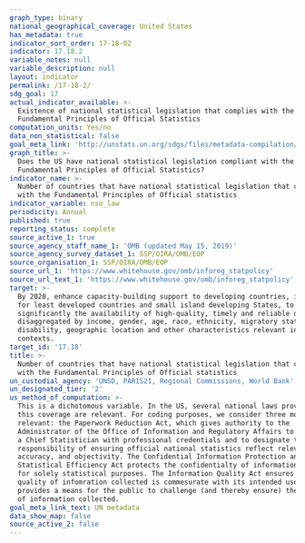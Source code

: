 ```yaml
---
graph_type: binary
national_geographical_coverage: United States
has_metadata: true
indicator_sort_order: 17-18-02
indicator: 17.18.2
variable_notes: null
variable_description: null
layout: indicator
permalink: /17-18-2/
sdg_goal: 17
actual_indicator_available: >-
  Existence of national statistical legislation that complies with the
  Fundamental Principles of Official Statistics
computation_units: Yes/no
data_non_statistical: false
goal_meta_link: 'http://unstats.un.org/sdgs/files/metadata-compilation/Metadata-Goal-17.pdf'
graph_title: >-
  Does the US have national statistical legislation compliant with the
  Fundamental Principles of Official Statistics?
indicator_name: >-
  Number of countries that have national statistical legislation that complies
  with the Fundamental Principles of Official statistics
indicator_variable: nso_law
periodicity: Annual
published: true
reporting_status: complete
source_active_1: true
source_agency_staff_name_1: 'OMB (updated May 15, 2019)'
source_agency_survey_dataset_1: SSP/OIRA/OMB/EOP
source_organisation_1: SSP/OIRA/OMB/EOP
source_url_1: 'https://www.whitehouse.gov/omb/inforeg_statpolicy'
source_url_text_1: 'https://www.whitehouse.gov/omb/inforeg_statpolicy'
target: >-
  By 2020, enhance capacity-building support to developing countries, including
  for least developed countries and small island developing States, to increase
  significantly the availability of high-quality, timely and reliable data
  disaggregated by income, gender, age, race, ethnicity, migratory status,
  disability, geographic location and other characteristics relevant in national
  contexts.
target_id: '17.18'
title: >-
  Number of countries that have national statistical legislation that complies
  with the Fundamental Principles of Official statistics
un_custodial_agency: 'UNSD, PARIS21, Regional Commissions, World Bank'
un_designated_tier: '2'
us_method_of_computation: >-
  This is a dichotomous variable. In the US, several national laws providing
  this coverage are relevant. For coding purposes, we consider three most
  relevant: the Paperwork Reduction Act, which gives authority to the
  Administrator of the Office of Information and Regulatory Affairs to designate
  a Chief Statistician with professional credentials and to designate the
  responsibility of ensuring official national statistics reflect relevance,
  accuracy, and objectivity. The Confidential Information Protection and
  Statistical Efficiency Act protects the confidentialty of information provided
  for solely statistical purposes. The Information Quality Act ensures that the
  quality of infomration collected is commesurate with its intended use and
  provides a means for the public to challenge (and thereby ensure) the quality
  of information collected.
goal_meta_link_text: UN metadata
data_show_map: false
source_active_2: false
---
```

